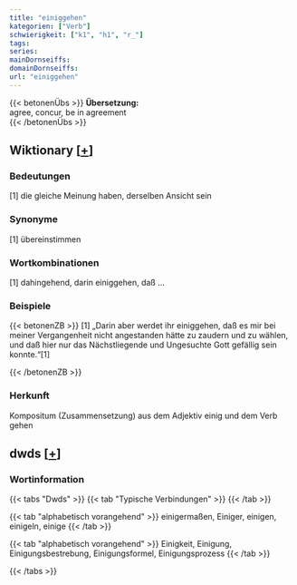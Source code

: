 ```yaml
---
title: "einiggehen"
kategorien: ["Verb"]
schwierigkeit: ["k1", "h1", "r_"]
tags:
series:
mainDornseiffs:
domainDornseiffs:
url: "einiggehen"
---
```


{{< betonenÜbs >}}
**Übersetzung:**  
agree, concur, be in agreement  
{{< /betonenÜbs >}}

## Wiktionary [[+](https://de.wiktionary.org/wiki/einiggehen)]

### Bedeutungen
[1] die gleiche Meinung haben, derselben Ansicht sein  

### Synonyme
[1] übereinstimmen  

### Wortkombinationen
[1] dahingehend, darin einiggehen, daß …  

### Beispiele
{{< betonenZB >}}
[1] „Darin aber werdet ihr einiggehen, daß es mir bei meiner Vergangenheit nicht angestanden hätte zu zaudern und zu wählen, und daß hier nur das Nächstliegende und Ungesuchte Gott gefällig sein konnte.“[1]  

{{< /betonenZB >}}
### Herkunft
Kompositum (Zusammensetzung) aus dem Adjektiv einig und dem Verb gehen  



## dwds [[+](https://www.dwds.de/wb/einiggehen)]

### Wortinformation
{{< tabs "Dwds" >}}
{{< tab "Typische Verbindungen" >}}
{{< /tab >}}

{{< tab "alphabetisch vorangehend" >}}
einigermaßen, Einiger, einigen, einigeln, einige
{{< /tab >}}

{{< tab "alphabetisch vorangehend" >}}
Einigkeit, Einigung, Einigungsbestrebung, Einigungsformel, Einigungsprozess
{{< /tab >}}

{{< /tabs >}}

